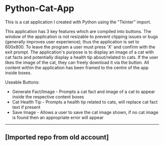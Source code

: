 # Python-Cat-App

This is a cat application I created with Python using the "Tkinter" import.

This application has 3 key features which are compiled into buttons. The window of the application is not resizable to prevent clipping issues or bugs (generally improves user experience);
thus the application is set to 600x800. To leave the program a user must press 'X' and confirm with the exit prompt. The application's purpose is to display an image of a cat with cat facts
and potentially display a health tip about/related to cats. If the user likes the image of the cat, they can freely download it via the button. All content within the application has been framed
to the centre of the app inside boxes. 

Useable Buttons:

- Generate Fact/Image - Prompts a cat fact and image of a cat to appear inside the respective content boxes
- Cat Health Tip - Prompts a health tip related to cats, will replace cat fact text if present
- Save Image - Allows a user to save the cat image shown, if no cat image is found then an appropriate error will appear


---------
[Imported repo from old account]
---------
